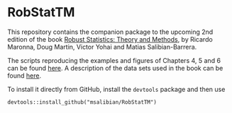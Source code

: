 # RobStatTM

This repository contains the companion package to the upcoming 2nd edition of
the book [Robust Statistics: Theory and Methods](https://www.wiley.com/en-ca/Robust+Statistics%3A+Theory+and+Methods+%28with+R%29%2C+2nd+Edition-p-9781119214687), by Ricardo Maronna, Doug Martin, Victor Yohai and Matias Salibian-Barrera.

The scripts reproducing the examples and figures of Chapters 4, 5 and 6 can be found [here](Examples/scriptsCh4-5-6.R). A description of the data sets used in the book can be
found [here](Examples/MMYS-2018-Chapter_11-Description-of-Data-Sets.pdf).


To install it directly from GitHub, install the `devtools` package and then use
```
devtools::install_github("msalibian/RobStatTM")
```
